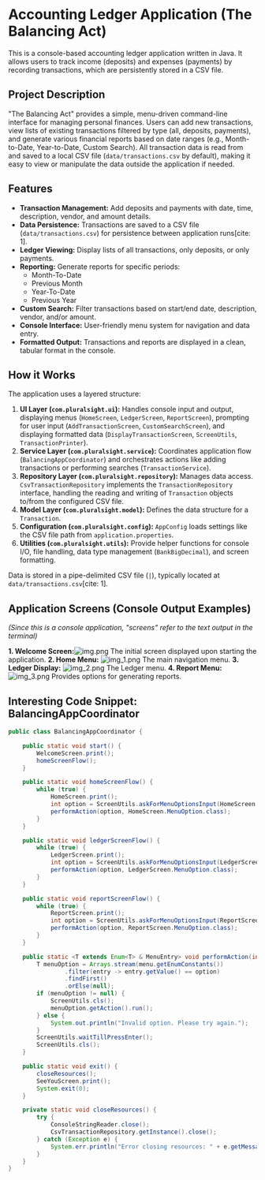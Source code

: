 # Accounting Ledger Application (The Balancing Act)

This is a console-based accounting ledger application written in Java. It allows users to track income (deposits) and expenses (payments) by recording transactions, which are persistently stored in a CSV file.

## Project Description

"The Balancing Act" provides a simple, menu-driven command-line interface for managing personal finances. Users can add new transactions, view lists of existing transactions filtered by type (all, deposits, payments), and generate various financial reports based on date ranges (e.g., Month-to-Date, Year-to-Date, Custom Search). All transaction data is read from and saved to a local CSV file (`data/transactions.csv` by default), making it easy to view or manipulate the data outside the application if needed.

## Features

* **Transaction Management:** Add deposits and payments with date, time, description, vendor, and amount details.
* **Data Persistence:** Transactions are saved to a CSV file (`data/transactions.csv`) for persistence between application runs[cite: 1].
* **Ledger Viewing:** Display lists of all transactions, only deposits, or only payments.
* **Reporting:** Generate reports for specific periods:
    * Month-To-Date
    * Previous Month
    * Year-To-Date
    * Previous Year
* **Custom Search:** Filter transactions based on start/end date, description, vendor, and/or amount.
* **Console Interface:** User-friendly menu system for navigation and data entry.
* **Formatted Output:** Transactions and reports are displayed in a clean, tabular format in the console.

## How it Works

The application uses a layered structure:

1.  **UI Layer (`com.pluralsight.ui`):** Handles console input and output, displaying menus (`HomeScreen`, `LedgerScreen`, `ReportScreen`), prompting for user input (`AddTransactionScreen`, `CustomSearchScreen`), and displaying formatted data (`DisplayTransactionScreen`, `ScreenUtils`, `TransactionPrinter`).
2.  **Service Layer (`com.pluralsight.service`):** Coordinates application flow (`BalancingAppCoordinator`) and orchestrates actions like adding transactions or performing searches (`TransactionService`).
3.  **Repository Layer (`com.pluralsight.repository`):** Manages data access. `CsvTransactionRepository` implements the `TransactionRepository` interface, handling the reading and writing of `Transaction` objects to/from the configured CSV file.
4.  **Model Layer (`com.pluralsight.model`):** Defines the data structure for a `Transaction`.
5.  **Configuration (`com.pluralsight.config`):** `AppConfig` loads settings like the CSV file path from `application.properties`.
6.  **Utilities (`com.pluralsight.utils`):** Provide helper functions for console I/O, file handling, data type management (`BankBigDecimal`), and screen formatting.

Data is stored in a pipe-delimited CSV file (`|`), typically located at `data/transactions.csv`[cite: 1].

## Application Screens (Console Output Examples)

*(Since this is a console application, "screens" refer to the text output in the terminal)*

**1. Welcome Screen:**![img.png](screenshots/img.png) The initial screen displayed upon starting the application.
 **2. Home Menu:** ![img_1.png](screenshots/img_1.png) The main navigation menu.
 **3. Ledger Display:** ![img_2.png](screenshots/img_2.png) The Ledger menu.
 **4. Report Menu:** ![img_3.png](screenshots/img_3.png) Provides options for generating reports.
## Interesting Code Snippet: BalancingAppCoordinator
```java
public class BalancingAppCoordinator {

    public static void start() {
        WelcomeScreen.print();
        homeScreenFlow();
    }

    public static void homeScreenFlow() {
        while (true) {
            HomeScreen.print();
            int option = ScreenUtils.askForMenuOptionsInput(HomeScreen.amountOfOptions());
            performAction(option, HomeScreen.MenuOption.class);
        }
    }

    public static void ledgerScreenFlow() {
        while (true) {
            LedgerScreen.print();
            int option = ScreenUtils.askForMenuOptionsInput(LedgerScreen.amountOfOptions());
            performAction(option, LedgerScreen.MenuOption.class);
        }
    }

    public static void reportScreenFlow() {
        while (true) {
            ReportScreen.print();
            int option = ScreenUtils.askForMenuOptionsInput(ReportScreen.amountOfOptions());
            performAction(option, ReportScreen.MenuOption.class);
        }
    }

    public static <T extends Enum<T> & MenuEntry> void performAction(int option, Class<T> menu) {
        T menuOption = Arrays.stream(menu.getEnumConstants())
                .filter(entry -> entry.getValue() == option)
                .findFirst()
                .orElse(null);
        if (menuOption != null) {
            ScreenUtils.cls();
            menuOption.getAction().run();
        } else {
            System.out.println("Invalid option. Please try again.");
        }
        ScreenUtils.waitTillPressEnter();
        ScreenUtils.cls();
    }

    public static void exit() {
        closeResources();
        SeeYouScreen.print();
        System.exit(0);
    }

    private static void closeResources() {
        try {
            ConsoleStringReader.close();
            CsvTransactionRepository.getInstance().close();
        } catch (Exception e) {
            System.err.println("Error closing resources: " + e.getMessage());
        }
    }
}
```